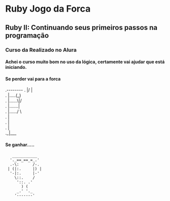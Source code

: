 # Ruby Jogo da Forca

## Ruby II: Continuando seus primeiros passos na programação

### Curso da Realizado no Alura

#### Achei o curso muito bom no uso da lógica, certamente vai ajudar que está iniciando.

#### Se perder vai para  a forca

.\--------
. |/      |           
. |.....(\_)    
. |......\\|/    
. |.......|     
. |....../ \    
. |       
. |                   
. |                   
.\_|___                


#### Se ganhar.....

       ___________      
      '._==_==_=_.'     
      .-\:      /-.    
     | (|:.     |) |    
      '-|:.     |-'     
        \::.    /      
         '::. .'        
           ) (          
         _.' '._        
        '-------'  
